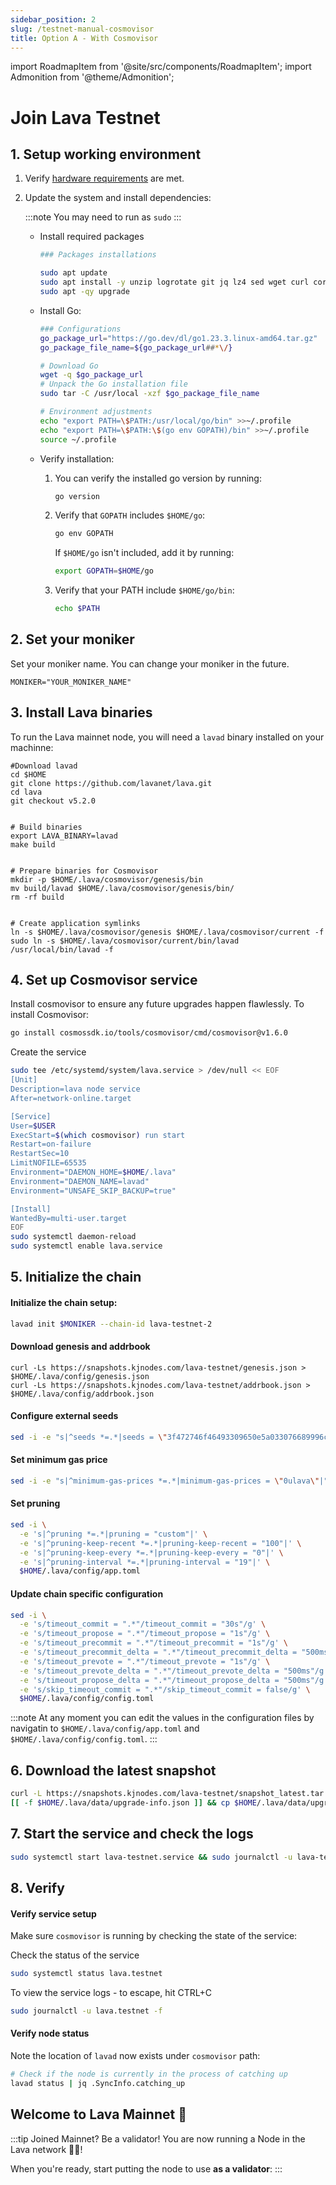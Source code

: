 ```yaml
---
sidebar_position: 2
slug: /testnet-manual-cosmovisor
title: Option A - With Cosmovisor
---
```

import RoadmapItem from '@site/src/components/RoadmapItem';
import Admonition from '@theme/Admonition';

# Join Lava Testnet

## 1. Setup working environment

1. Verify [hardware requirements](reqs) are met.
2. Update the system and install dependencies:

    :::note
    You may need to run as `sudo`
    :::
    - Install required packages
        
        ```bash
        ### Packages installations

        sudo apt update 
        sudo apt install -y unzip logrotate git jq lz4 sed wget curl coreutils  make gcc 
        sudo apt -qy upgrade
        
    - Install Go:
        
        ```bash
        ### Configurations
        go_package_url="https://go.dev/dl/go1.23.3.linux-amd64.tar.gz"
        go_package_file_name=${go_package_url##*\/}

        # Download Go
        wget -q $go_package_url
        # Unpack the Go installation file
        sudo tar -C /usr/local -xzf $go_package_file_name

        # Environment adjustments
        echo "export PATH=\$PATH:/usr/local/go/bin" >>~/.profile
        echo "export PATH=\$PATH:\$(go env GOPATH)/bin" >>~/.profile
        source ~/.profile
        ```
        
    - Verify installation:
        
        
        1. You can verify the installed go version by running: 

            ```bash
            go version
            ```
        
        2. Verify that `GOPATH` includes `$HOME/go`:
            ```bash
            go env GOPATH
            ```

            If `$HOME/go` isn't included, add it by running:

            ```bash
            export GOPATH=$HOME/go
            ```
        
        3. Verify that your PATH include `$HOME/go/bin`:
            ```bash
            echo $PATH
            ```
        

## 2. Set your moniker

Set your moniker name. You can change your moniker in the future.

```
MONIKER="YOUR_MONIKER_NAME"
```

## 3. Install Lava binaries

To run the Lava mainnet node, you will need a `lavad` binary installed on your machinne:

```
#Download lavad
cd $HOME
git clone https://github.com/lavanet/lava.git
cd lava
git checkout v5.2.0


# Build binaries
export LAVA_BINARY=lavad
make build


# Prepare binaries for Cosmovisor
mkdir -p $HOME/.lava/cosmovisor/genesis/bin
mv build/lavad $HOME/.lava/cosmovisor/genesis/bin/
rm -rf build


# Create application symlinks
ln -s $HOME/.lava/cosmovisor/genesis $HOME/.lava/cosmovisor/current -f
sudo ln -s $HOME/.lava/cosmovisor/current/bin/lavad /usr/local/bin/lavad -f
```
## 4. Set up Cosmovisor service 

Install cosmovisor to ensure any future upgrades happen flawlessly. To install Cosmovisor:

```bash
go install cosmossdk.io/tools/cosmovisor/cmd/cosmovisor@v1.6.0

```

Create the service

```bash
sudo tee /etc/systemd/system/lava.service > /dev/null << EOF
[Unit]
Description=lava node service
After=network-online.target

[Service]
User=$USER
ExecStart=$(which cosmovisor) run start
Restart=on-failure
RestartSec=10
LimitNOFILE=65535
Environment="DAEMON_HOME=$HOME/.lava"
Environment="DAEMON_NAME=lavad"
Environment="UNSAFE_SKIP_BACKUP=true"

[Install]
WantedBy=multi-user.target
EOF
sudo systemctl daemon-reload
sudo systemctl enable lava.service
```

## 5. Initialize the chain

#### Initialize the chain setup:
```bash
lavad init $MONIKER --chain-id lava-testnet-2
```


#### Download genesis and addrbook
```
curl -Ls https://snapshots.kjnodes.com/lava-testnet/genesis.json > $HOME/.lava/config/genesis.json
curl -Ls https://snapshots.kjnodes.com/lava-testnet/addrbook.json > $HOME/.lava/config/addrbook.json
```

#### Configure external seeds
```bash
sed -i -e "s|^seeds *=.*|seeds = \"3f472746f46493309650e5a033076689996c8881@lava-testnet.rpc.kjnodes.com:14459\"|" $HOME/.lava/config/config.toml
```

#### Set minimum gas price
```bash
sed -i -e "s|^minimum-gas-prices *=.*|minimum-gas-prices = \"0ulava\"|" $HOME/.lava/config/app.toml
```

#### Set pruning
```bash
sed -i \
  -e 's|^pruning *=.*|pruning = "custom"|' \
  -e 's|^pruning-keep-recent *=.*|pruning-keep-recent = "100"|' \
  -e 's|^pruning-keep-every *=.*|pruning-keep-every = "0"|' \
  -e 's|^pruning-interval *=.*|pruning-interval = "19"|' \
  $HOME/.lava/config/app.toml
```

#### Update chain specific configuration
```bash
sed -i \
  -e 's/timeout_commit = ".*"/timeout_commit = "30s"/g' \
  -e 's/timeout_propose = ".*"/timeout_propose = "1s"/g' \
  -e 's/timeout_precommit = ".*"/timeout_precommit = "1s"/g' \
  -e 's/timeout_precommit_delta = ".*"/timeout_precommit_delta = "500ms"/g' \
  -e 's/timeout_prevote = ".*"/timeout_prevote = "1s"/g' \
  -e 's/timeout_prevote_delta = ".*"/timeout_prevote_delta = "500ms"/g' \
  -e 's/timeout_propose_delta = ".*"/timeout_propose_delta = "500ms"/g' \
  -e 's/skip_timeout_commit = ".*"/skip_timeout_commit = false/g' \
  $HOME/.lava/config/config.toml
```

:::note
At any moment you can edit the values in the configuration files by navigatin to `$HOME/.lava/config/app.toml` and `$HOME/.lava/config/config.toml`.
:::


## 6. Download the latest snapshot
```bash
curl -L https://snapshots.kjnodes.com/lava-testnet/snapshot_latest.tar.lz4 | tar -Ilz4 -xf - -C $HOME/.lava
[[ -f $HOME/.lava/data/upgrade-info.json ]] && cp $HOME/.lava/data/upgrade-info.json $HOME/.lava/cosmovisor/genesis/upgrade-info.json
```

## 7. Start the service and check the logs
```bash
sudo systemctl start lava-testnet.service && sudo journalctl -u lava-testnet.service -f --no-hostname -o cat
```

## 8. Verify

#### Verify service setup

Make sure `cosmovisor` is running by checking the state of the service:

Check the status of the service
```bash
sudo systemctl status lava.testnet
```
To view the service logs - to escape, hit CTRL+C

```bash
sudo journalctl -u lava.testnet -f
```

#### Verify node status

Note the location of `lavad` now exists under `cosmovisor` path:

```bash
# Check if the node is currently in the process of catching up
lavad status | jq .SyncInfo.catching_up
```

## Welcome to Lava Mainnet 🌋

:::tip Joined Mainnet? Be a validator!
You are now running a Node in the Lava network 🎉🥳! 

When you're ready, start putting the node to use **as a validator**:
[<RoadmapItem icon="🧑‍⚖️" title="Power as a Validator" description="Validate blocks, secure the network, earn rewards"/>](/validator-manual#account)
:::




